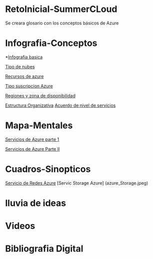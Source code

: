 # RetoInicial-SummerCLoud
Se creara glosario con los conceptos básicos de Azure
# Infografia-Conceptos
*[Infografia basica](infografia_azure_cb.pdf)

[Tipo de nubes](azure-tipo-nube-infografia.pdf)

[Recursos de azure](azure-recurso-serv-infografia.pdf)

[Tipo suscripcion Azure](azure-suscripcion-infografia.pdf)

[Regiones y zona de disponibilidad](azure-regiones-infografia.pdf)

[Estructura Organizativa](Estructura_organizativa.pdf)
[Acuerdo de nivel de servicios](acuerdo_de_nivel_de_servicio.pdf)

# Mapa-Mentales
[Servicios de Azure parte 1](serviciosmind.jpg)

[Servicios de Azure Parte II](serviciospart2v.jpg)

# Cuadros-Sinopticos 
[Servicio de Redes Azure](Redes_Virtuales_Mapa_Conceptual.jpeg)
[Servic Storage Azure] (azure_Storage.jpeg)
# lluvia de ideas

# Videos

# Bibliografia Digital

